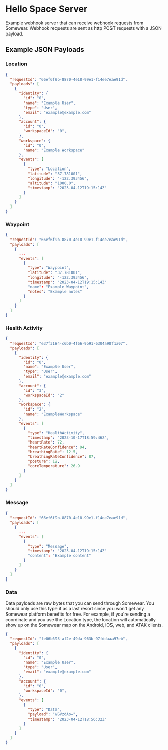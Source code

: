 # Hello Space Server

Example webhook server that can receive webhook requests from Somewear. Webhook requests are sent as http POST requests with a JSON payload.

## Example JSON Payloads

### Location

``` json
{
  "requestId": "66ef6f9b-8870-4e18-99e1-f14ee7eae91d",
  "payloads": [
    {
      "identity": {
        "id": "0",
        "name": "Example User",
        "type": "User",
        "email": "example@example.com"
      },
      "account": {
        "id": "0",
        "workspaceId": "0",
      },
      "workspace": {
        "id": "0",
        "name": "Example Workspace"
      },
      "events": [
        {
          "type": "Location",
          "latitude": "37.781001",
          "longitude": "-122.393456",
          "altitude": "1000.0",
          "timestamp": "2023-04-12T19:15:14Z"
        }
      ]
    }
  ]
}
```

### Waypoint
``` json
{
  "requestId": "66ef6f9b-8870-4e18-99e1-f14ee7eae91d",
  "payloads": [
    {
      ...
      "events": [
        {
          "type": "Waypoint",
          "latitude": "37.781001",
          "longitude": "-122.393456",
          "timestamp": "2023-04-12T19:15:14Z"
          "name": "Example Waypoint",
          "notes": "Example notes"
        }
      ]
    }
  ]
}
```

### Health Activity

```json
{
  "requestId": "e37f3184-c6b0-4f66-9b91-6304a98f1a07",
  "payloads": [
    {
      "identity": {
        "id": "0",
        "name": "Example User",
        "type": "User",
        "email": "example@example.com"
      },
      "account": {
        "id": "3",
        "workspaceId": "2"
      },
      "workspace": {
        "id": "2",
        "name": "ExampleWorkspace"
      },
      "events": [
        {
          "type": "HealthActivity",
          "timestamp": "2023-10-17T18:59:46Z",
          "heartRate": 72,
          "heartRateConfidence": 94,
          "breathingRate": 12.5,
          "breathingRateConfidence": 87,
          "posture": 12,
          "coreTemperature": 26.9
        }
      ]
    }
  ]
}
```

### Message
``` json
{
  "requestId": "66ef6f9b-8870-4e18-99e1-f14ee7eae91d",
  "payloads": [
    {
      ...
      "events": [
        {
          "type": "Message",
          "timestamp": "2023-04-12T19:15:14Z"
          "content": "Example content"
        }
      ]
    }
  ]
}
```


### Data
Data payloads are raw bytes that you can send through Somewear. You should only use this type if as a last resort since you won't get any Somewear platform benefits for free. For example, if you're sending a coordinate and you use the Location type, the location will automatically show up on the Somewear map on the Android, iOS, web, and ATAK clients.

``` json
{
  "requestId": "fe06b693-af2e-49da-963b-97fddaaa97eb",
  "payloads": [
    {
      "identity": {
        "id": "0",
        "name": "Example User",
        "type": "User",
        "email": "example@example.com"
      },
      "account": {
        "id": "0",
        "workspaceId": "0",
      },
      "events": [
        {
          "type": "Data",
          "payload": "VGVzdAo=",
          "timestamp": "2023-04-12T18:56:32Z"
        }
      ]
    }
  ]
}
```


